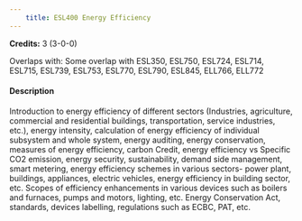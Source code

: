 ```yaml
---
    title: ESL400 Energy Efficiency
---
```

**Credits:** 3 (3-0-0)



Overlaps with: Some overlap with ESL350, ESL750, ESL724, ESL714, ESL715, ESL739, ESL753, ESL770, ESL790, ESL845, ELL766, ELL772

#### Description 
Introduction to energy efficiency of different sectors (Industries, agriculture, commercial and residential buildings, transportation, service industries, etc.), energy intensity, calculation of energy efficiency of individual subsystem and whole system, energy auditing, energy conservation, measures of energy efficiency, carbon Credit, energy efficiency vs Specific CO2 emission, energy security, sustainability, demand side management, smart metering, energy efficiency schemes in various sectors- power plant, buildings, appliances, electric vehicles, energy efficiency in building sector, etc. Scopes of efficiency enhancements in various devices such as boilers and furnaces, pumps and motors, lighting, etc. Energy Conservation Act, standards, devices labelling, regulations such as ECBC, PAT, etc.